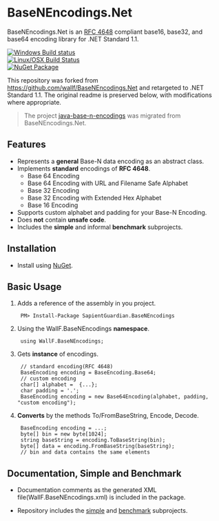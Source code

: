BaseNEncodings.Net
==================

BaseNEncodings.Net is an [RFC 4648][1] compliant base16, base32, and base64 encoding library for .NET Standard 1.1. 

[![Windows Build status](https://ci.appveyor.com/api/projects/status/u464hwdsfnnt5kgl?svg=true)](https://ci.appveyor.com/project/SapientGuardian/basenencodings-net)<br />
[![Linux/OSX Build Status](https://travis-ci.org/SapientGuardian/basenencodings-net.png)](https://travis-ci.org/SapientGuardian/BaseNEncodings.Net)<br />
[![NuGet Package](https://img.shields.io/nuget/vpre/SapientGuardian.BaseNEncodings.svg)](https://www.nuget.org/packages/SapientGuardian.BaseNEncodings/)


This repository was forked from https://github.com/wallf/BaseNEncodings.Net and retargeted to .NET Standard 1.1. The original readme is preserved below, with modifications where appropriate.

> The project [java-base-n-encodings][9] was migrated from BaseNEncodings.Net.

Features
--------
- Represents a **general** Base-N data encoding as an abstract class.
- Implements **standard** encodings of **RFC 4648**.
    - Base 64 Encoding
    - Base 64 Encoding with URL and Filename Safe Alphabet
    - Base 32 Encoding
    - Base 32 Encoding with Extended Hex Alphabet
    - Base 16 Encoding
- Supports custom alphabet and padding for your Base-N Encoding.
- Does **not** contain **unsafe code**.
- Includes the **simple** and informal **benchmark** subprojects.

Installation
-------
- Install using [NuGet][2].

Basic Usage
-----------
1. Adds a reference of the assembly in you project.

        PM> Install-Package SapientGuardian.BaseNEncodings

2. Using the WallF.BaseNEncodings **namespace**.

        using WallF.BaseNEncodings;

3. Gets **instance** of encodings.

        // standard encoding(RFC 4648)
        BaseEncoding encoding = BaseEncoding.Base64;
        // custom encoding
        char[] alphabet =  {...};
        char padding = '.';
        BaseEncoding encoding = new Base64Encoding(alphabet, padding, "custom encoding");
        
4. **Converts** by the methods To/FromBaseString, Encode, Decode.

        BaseEncoding encoding = ...;
        byte[] bin = new byte[1024];
        string baseString = encoding.ToBaseString(bin);
        byte[] data = encoding.FromBaseString(baseString);
        // bin and data contains the same elements

Documentation, Simple and Benchmark
------------------------------------
- Documentation comments as the generated XML file(WallF.BaseNEncodings.xml) is included in the package.
- Repository includes the [simple][4] and [benchmark][5] subprojects.


  [1]: http://tools.ietf.org/html/rfc4648
  [2]: https://www.nuget.org/packages/SapientGuardian.BaseNEncodings  
  [4]: https://github.com/wallf/BaseNEncodings.Net/tree/master/Simple
  [5]: https://github.com/wallf/BaseNEncodings.Net/tree/master/Benchmark
  [9]: https://github.com/wallf/java-base-n-encodings